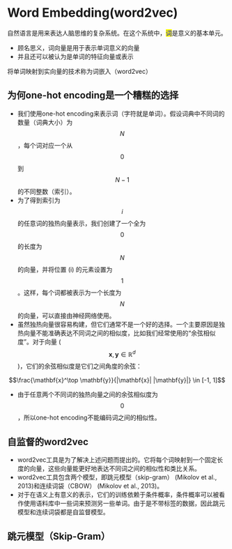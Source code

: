 # Word Embedding(word2vec)

自然语言是用来表达人脑思维的复杂系统。在这个系统中，<mark style="color:blue;">词</mark>是意义的基本单元。

* 顾名思义，词向量是用于表示单词意义的向量
* 并且还可以被认为是单词的特征向量或表示

将单词映射到实向量的技术称为词嵌入（word2vec）



## 为何one-hot encoding是一个糟糕的选择

* 我们使用one-hot encoding来表示词（字符就是单词）。假设词典中不同词的数量（词典大小）为 $$N$$，每个词对应一个从 $$0$$ 到 $$N - 1$$ 的不同整数（索引）。
* 为了得到索引为 $$i$$ 的任意词的独热向量表示，我们创建了一个全为 $$0$$ 的长度为 $$N$$ 的向量，并将位置 (i) 的元素设置为 $$1$$。这样，每个词都被表示为一个长度为 $$N$$ 的向量，可以直接由神经网络使用。
* 虽然独热向量很容易构建，但它们通常不是一个好的选择。一个主要原因是独热向量不能准确表达不同词之间的相似度，比如我们经常使用的“余弦相似度”。对于向量 ($$\mathbf{x}, \mathbf{y} \in \mathbb{R}^d$$)，它们的余弦相似度是它们之间角度的余弦：

&#x20;                                                                                      $$\frac{\mathbf{x}^\top \mathbf{y}}{|\mathbf{x}| |\mathbf{y}|} \in [-1, 1]$$

* 由于任意两个不同词的独热向量之间的余弦相似度为 $$0$$，所以one-hot encoding不能编码词之间的相似性。

## 自监督的word2vec

* word2vec工具是为了解决上述问题而提出的。它将每个词映射到一个固定长度的向量，这些向量能更好地表达不同词之间的相似性和类比关系。
* word2vec工具包含两个模型，即跳元模型（skip-gram） (Mikolov et al., 2013)和连续词袋（CBOW） (Mikolov et al., 2013)。
* 对于在语义上有意义的表示，它们的训练依赖于条件概率，条件概率可以被看作使用语料库中一些词来预测另一些单词。由于是不带标签的数据，因此跳元模型和连续词袋都是自监督模型。

## 跳元模型（Skip-Gram）

